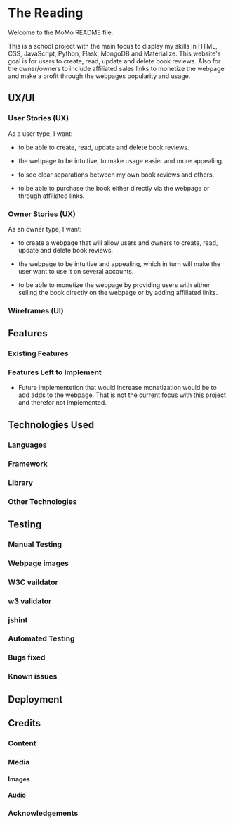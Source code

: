 # The Reading
Welcome to the MoMo README file.

This is a school project with the main focus to display my skills in HTML, CSS, JavaScript,
Python, Flask, MongoDB and Materialize. This website's goal is for users to create, read,
update and delete book reviews. Also for the owner/owners to include affiliated sales links
to monetize the webpage and make a profit through the webpages popularity and usage. 


## UX/UI


### User Stories (UX)

As a user type, I want:

-   to be able to create, read, update and delete book reviews.

-	the webpage to be intuitive, to make usage easier and more appealing.

-   to see clear separations between my own book reviews and others.

-	to be able to purchase the book either directly via the webpage or through affiliated links.


### Owner Stories (UX)

As an owner type, I want:

-   to create a webpage that will allow users and owners to create, read, update and delete book reviews.

-   the webpage to be intuitive and appealing, which in turn will make the user want to use it
    on several accounts.

-   to be able to monetize the webpage by providing users with either selling the book directly
    on the webpage or by adding affiliated links.


### Wireframes (UI)


## Features


### Existing Features


### Features Left to Implement

- Future implementetion that would increase monetization would be to add adds to the webpage. That is not
the current focus with this project and therefor not Implemented.


## Technologies Used


### Languages


### Framework


### Library


### Other Technologies


## Testing


### Manual Testing


### Webpage images


### W3C vaildator


### w3 validator


### jshint


### Automated Testing


### Bugs fixed


### Known issues


## Deployment


## Credits


### Content


### Media


#### Images


#### Audio


### Acknowledgements

